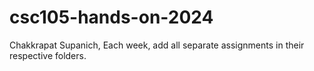 # csc105-hands-on-2024
Chakkrapat Supanich, Each week, add all separate assignments in their respective folders.
